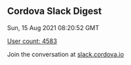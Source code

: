 ## Cordova Slack Digest
Sun, 15 Aug 2021 08:20:52 GMT

[User count: 4583](https://cordova.slack.com/)


Join the conversation at [slack.cordova.io](http://slack.cordova.io/)
